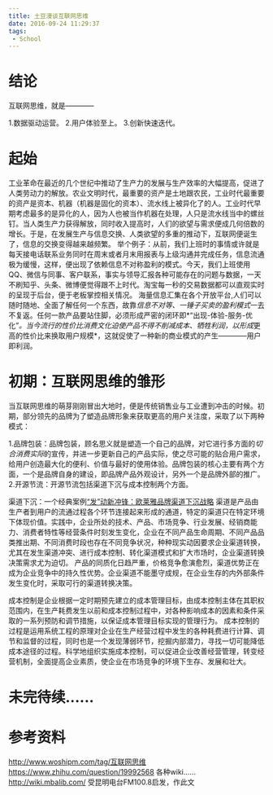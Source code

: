 ```yaml
---
title: 土豆漫谈互联网思维
date: 2016-09-24 11:29:37
tags:
 - School
---
```


# 结论

互联网思维，就是————

1.数据驱动运营。
2.用户体验至上。
3.创新快速迭代。

# 起始

  工业革命在最近的几个世纪中推动了生产力的发展与生产效率的大幅提高，促进了人类劳动力的解放。农业文明时代，最重要的资产是土地跟农民，工业时代最重要的资产是资本、机器（机器是固化的资本）、流水线上被异化了的人。工业时代早期考虑最多的是异化的人，因为人也被当作机器在处理，人只是流水线当中的螺丝钉。当人类生产力获得解放，同时收入提高时，人们的欲望与需求便成几何倍数的增长。于是，在发展生产与信息交换、人类欲望的多重的推动下，互联网便诞生了，信息的交换变得越来越频繁。
  举个例子：从前，我们上班时的事情或许就是每天接电话联系业务同时在周末或者月末用报表与上级沟通并完成任务，信息流通极为缓慢，这样，便出现了依赖信息不对称盈利的模式。今天，我们上班使用QQ、微信与同事、客户联系，事实与领导汇报各种可能存在的问题与数据，一天不刷知乎、头条、微博便觉得跟不上时代。淘宝每一秒的交易数据都可以直观实时的呈现于后台，便于老板掌控相关情况。
  海量信息汇集在各个开放平台,人们可以随时随地、全面了解任何一个东西，故靠*信息不对等、一锤子买卖的盈利模式*一去不复返。任何一款产品要站住脚，必须形成严密的闭环即*“出现-体验-服务-优化”*。当今流行的性价比消费文化迫使产品不得不削减成本、牺牲利润，以形成*更高的性价比来换取用户规模*，这就促使了一种新的商业模式的产生————用户即利润。
  
# 初期：互联网思维的雏形

  当互联网思维的萌芽刚刚冒出大地时，便是传统销售业与工业遭到冲击的时候。初期，部分领先的品牌为了塑造品牌形象来获取更高的用户关注度，采取了以下两种模式：
  
  1.品牌包装：品牌包装，顾名思义就是塑造一个自己的品牌，对它进行多方面的*切合消费实际*的宣传，并进一步更新自己的产品实际，使之尽可能的贴合用户需求，给用户创造最大化的便利、价值与最好的使用体验。品牌包装的核心主要有两个方面，一个是品牌自身的建设，即品牌产品外观设计，另外一个是品牌外部的推广。
  2.开源节流：开源节流包括渠道下沉与成本控制两个方面。
  
  渠道下沉：一个经典案例[“发”动新冲锋：欧莱雅品牌渠道下沉战略](http://www.meihua.info/a/54996)
  渠道是产品由生产者到用户的流通过程各个环节连接起来形成的通道，特定的渠道只在特定环境下体现价值。实践中，企业所处的技术、产品、市场竞争、行业发展、经销商能力、消费者特性等经营条件时刻发生变化，企业在不同产品生命周期、不同产品品类推出期、不同消费时段也存在不同竞争状况，种种现实动因要求企业渠道转换，尤其在发生渠道冲突、进行成本控制、转化渠道模式和扩大市场时，企业渠道转换决策需求尤为迫切。
  产品的同质化日趋严重，价格竞争愈演愈烈，渠道优势正在成为企业竞争中的持久性优势。企业渠道不能墨守成规，在企业生存的内外部条件发生变化时，采取可行的渠道转换决策。
  
  成本控制是企业根据一定时期预先建立的成本管理目标，由成本控制主体在其职权范围内，在生产耗费发生以前和成本控制过程中，对各种影响成本的因素和条件采取的一系列预防和调节措施，以保证成本管理目标实现的管理行为。
  成本控制的过程是运用系统工程的原理对企业在生产经营过程中发生的各种耗费进行计算、调节和监督的过程，同时也是一个发现薄弱环节，挖掘内部潜力，寻找一切可能降低成本途径的过程。科学地组织实施成本控制，可以促进企业改善经营管理，转变经营机制，全面提高企业素质，使企业在市场竞争的环境下生存、发展和壮大。
  
  
# 未完待续......

# 参考资料

  http://www.woshipm.com/tag/互联网思维
  https://www.zhihu.com/question/19992568
  各种wiki......
  http://wiki.mbalib.com/
  受昆明电台FM100.8启发，作此文